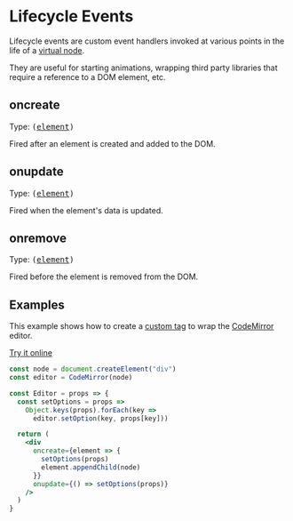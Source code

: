 # Lifecycle Events

Lifecycle events are custom event handlers invoked at various points in the life of a [virtual node](/docs/virtual-nodes.md).

They are useful for starting animations, wrapping third party libraries that require a reference to a DOM element, etc.

## <a name="oncreate"></a> oncreate

Type: <samp>([element](https://developer.mozilla.org/en-US/docs/Web/API/Element))</samp>

Fired after an element is created and added to the DOM.

## <a name="onupdate"></a> onupdate

Type: <samp>([element](https://developer.mozilla.org/en-US/docs/Web/API/Element))</samp>

Fired when the element's data is updated.

## <a name="onremove"></a> onremove

Type: <samp>([element](https://developer.mozilla.org/en-US/docs/Web/API/Element))</samp>

Fired before the element is removed from the DOM.

## Examples

This example shows how to create a [custom tag](/docs/custom-tags.md) to wrap the [CodeMirror](https://codemirror.net/) editor.

[Try it online](https://hyperapp-code-mirror.glitch.me)

```jsx
const node = document.createElement("div")
const editor = CodeMirror(node)

const Editor = props => {
  const setOptions = props =>
    Object.keys(props).forEach(key =>
      editor.setOption(key, props[key]))

  return (
    <div
      oncreate={element => {
        setOptions(props)
        element.appendChild(node)
      }}
      onupdate={() => setOptions(props)}
    />
  )
}
```

